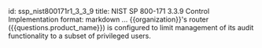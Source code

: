 id: ssp_nist800171r1_3_3_9
title: NIST SP 800-171 3.3.9 Control Implementation
format: markdown
...
{{organization}}'s router ({{questions.product_name}}) is configured to limit management
of its audit functionality to a subset of privileged users.

